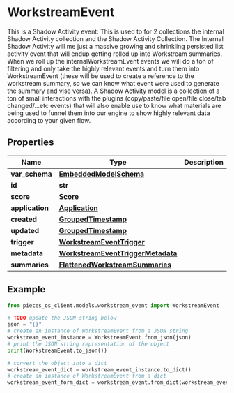 # WorkstreamEvent

This is a Shadow Activity event:  This is used to for 2 collections the internal Shadow Activity collection and the Shadow Activity Collection.  The Internal Shadow Activity will me just a massive growing and shrinkling persisted list activity event that will endup getting rolled up into Workstream summaries. When we roll up the internalWorkstreamEvent events we will do a ton of filtering and only take the highly relevant events and turn them into WorkstreamEvent (these will be used to create a reference to the workstream summary, so we can know what event were used to generate the summary and vise versa).  A Shadow Activity model is a collection of a ton of small interactions with the plugins (copy/paste/file open/file close/tab changed/...etc events) that will also enable use to know what materials are being used to funnel them into our engine to show highly relevant data according to your given flow.

## Properties

Name | Type | Description | Notes
------------ | ------------- | ------------- | -------------
**var_schema** | [**EmbeddedModelSchema**](EmbeddedModelSchema) |  | [optional] 
**id** | **str** |  | 
**score** | [**Score**](Score) |  | [optional] 
**application** | [**Application**](Application) |  | 
**created** | [**GroupedTimestamp**](GroupedTimestamp) |  | 
**updated** | [**GroupedTimestamp**](GroupedTimestamp) |  | 
**trigger** | [**WorkstreamEventTrigger**](WorkstreamEventTrigger) |  | 
**metadata** | [**WorkstreamEventTriggerMetadata**](WorkstreamEventTriggerMetadata) |  | [optional] 
**summaries** | [**FlattenedWorkstreamSummaries**](FlattenedWorkstreamSummaries) |  | [optional] 

## Example

```python
from pieces_os_client.models.workstream_event import WorkstreamEvent

# TODO update the JSON string below
json = "{}"
# create an instance of WorkstreamEvent from a JSON string
workstream_event_instance = WorkstreamEvent.from_json(json)
# print the JSON string representation of the object
print(WorkstreamEvent.to_json())

# convert the object into a dict
workstream_event_dict = workstream_event_instance.to_dict()
# create an instance of WorkstreamEvent from a dict
workstream_event_form_dict = workstream_event.from_dict(workstream_event_dict)
```



